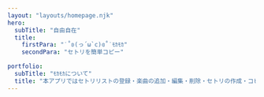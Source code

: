 ```yaml
---
layout: "layouts/homepage.njk"
hero:
  subTitle: "自由自在"
  title:
    firstPara: "˙˚ʚ(っ´ω`c)ɞ˚˙ﾓｶﾓｶ"
    secondPara: "セトリを簡単コピー"

portfolio:
  subTitle: "ﾓｶﾓｶについて"
  title: "本アプリではセトリリストの登録・楽曲の追加・編集・削除・セトリの作成・コピーなど、セトリを簡単にコピーするための機能を提供しております。"
---
```

